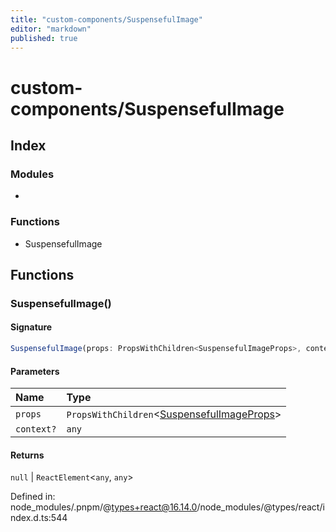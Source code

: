 ```yaml
---
title: "custom-components/SuspensefulImage"
editor: "markdown"
published: true
---
```


# custom-components/SuspensefulImage

## Index

### Modules

- <internal>

### Functions

- SuspensefulImage

## Functions

### SuspensefulImage()

#### Signature

```ts
SuspensefulImage(props: PropsWithChildren<SuspensefulImageProps>, context?: any): null | ReactElement<any, any>
```

#### Parameters

| Name | Type |
| :------ | :------ |
| `props` | `PropsWithChildren`\<[SuspensefulImageProps](custom/components/SuspensefulImage/INTERNAL#suspensefulimageprops)\> |
| `context?` | `any` |

#### Returns

`null` \| `ReactElement`\<`any`, `any`\>

Defined in:  node\_modules/.pnpm/@types+react@16.14.0/node\_modules/@types/react/index.d.ts:544
